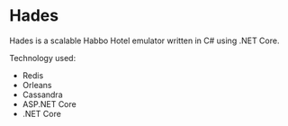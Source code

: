 # Hades
Hades is a scalable Habbo Hotel emulator written in C# using .NET Core. 

Technology used:
- Redis
- Orleans
- Cassandra
- ASP.NET Core
- .NET Core
